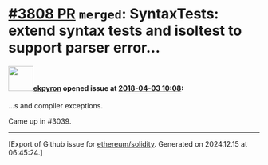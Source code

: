 # [\#3808 PR](https://github.com/ethereum/solidity/pull/3808) `merged`: SyntaxTests: extend syntax tests and isoltest to support parser error…

#### <img src="https://avatars.githubusercontent.com/u/1347491?v=4" width="50">[ekpyron](https://github.com/ekpyron) opened issue at [2018-04-03 10:08](https://github.com/ethereum/solidity/pull/3808):

…s and compiler exceptions.

Came up in #3039.




-------------------------------------------------------------------------------



[Export of Github issue for [ethereum/solidity](https://github.com/ethereum/solidity). Generated on 2024.12.15 at 06:45:24.]
